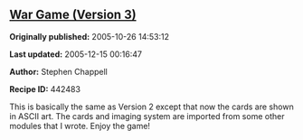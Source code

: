 ## [War Game (Version 3)](https://code.activestate.com/recipes/442483-war-game-version-3)

**Originally published:** 2005-10-26 14:53:12

**Last updated:** 2005-12-15 00:16:47

**Author:** Stephen Chappell

**Recipe ID:** 442483

This is basically the same as Version 2 except that now the cards are shown in ASCII art. The cards and imaging system are imported from some other modules that I wrote. Enjoy the game!
